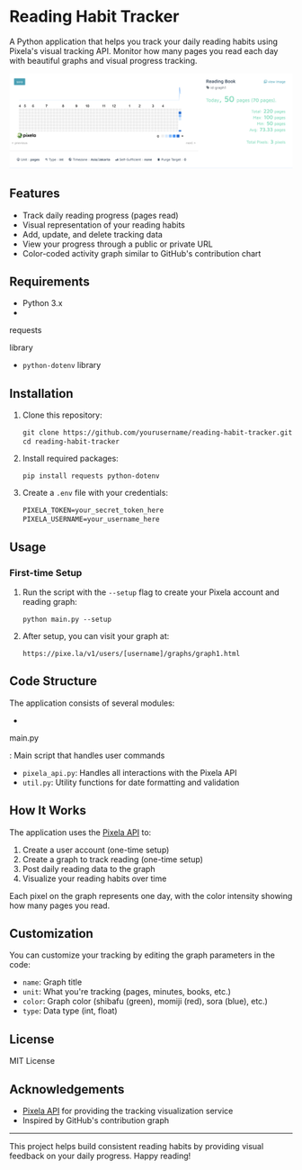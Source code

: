 # Reading Habit Tracker

A Python application that helps you track your daily reading habits using Pixela's visual tracking API. Monitor how many pages you read each day with beautiful graphs and visual progress tracking.

![Pixela Graph Example](screenshot.png)

## Features

- Track daily reading progress (pages read)
- Visual representation of your reading habits
- Add, update, and delete tracking data
- View your progress through a public or private URL
- Color-coded activity graph similar to GitHub's contribution chart

## Requirements

- Python 3.x
- 

requests

 library
- `python-dotenv` library

## Installation

1. Clone this repository:
   ```
   git clone https://github.com/yourusername/reading-habit-tracker.git
   cd reading-habit-tracker
   ```

2. Install required packages:
   ```
   pip install requests python-dotenv
   ```

3. Create a `.env` file with your credentials:
   ```
   PIXELA_TOKEN=your_secret_token_here
   PIXELA_USERNAME=your_username_here
   ```

## Usage

### First-time Setup

1. Run the script with the `--setup` flag to create your Pixela account and reading graph:
   ```
   python main.py --setup
   ```

2. After setup, you can visit your graph at:
   ```
   https://pixe.la/v1/users/[username]/graphs/graph1.html
   ```
   
## Code Structure

The application consists of several modules:

- 

main.py

: Main script that handles user commands
- `pixela_api.py`: Handles all interactions with the Pixela API
- `util.py`: Utility functions for date formatting and validation

## How It Works

The application uses the [Pixela API](https://pixe.la/v1) to:

1. Create a user account (one-time setup)
2. Create a graph to track reading (one-time setup)
3. Post daily reading data to the graph
4. Visualize your reading habits over time

Each pixel on the graph represents one day, with the color intensity showing how many pages you read.

## Customization

You can customize your tracking by editing the graph parameters in the code:

- `name`: Graph title
- `unit`: What you're tracking (pages, minutes, books, etc.)
- `color`: Graph color (shibafu (green), momiji (red), sora (blue), etc.)
- `type`: Data type (int, float)

## License

MIT License

## Acknowledgements

- [Pixela API](https://pixe.la/) for providing the tracking visualization service
- Inspired by GitHub's contribution graph

---

This project helps build consistent reading habits by providing visual feedback on your daily progress. Happy reading!
